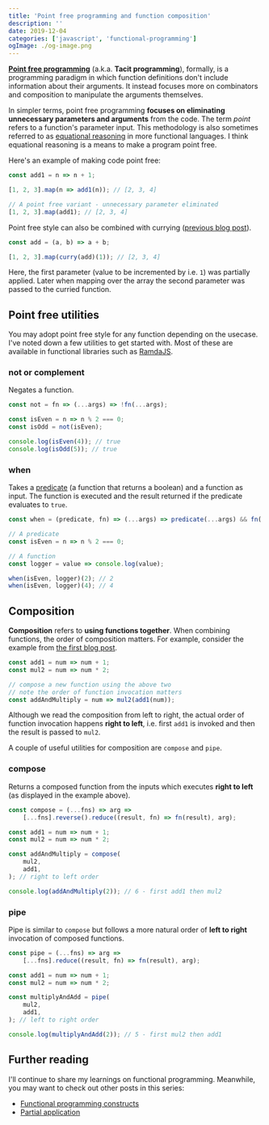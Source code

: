 ```yaml
---
title: 'Point free programming and function composition'
description: ''
date: 2019-12-04
categories: ['javascript', 'functional-programming']
ogImage: ./og-image.png
---
```


[**Point free programming**](https://en.wikipedia.org/wiki/Tacit_programming) (a.k.a. **Tacit programming**), formally, is a programming paradigm in which function definitions don't include information about their arguments. It instead focuses more on combinators and composition to manipulate the arguments themselves.

In simpler terms, point free programming **focuses on eliminating unnecessary parameters and arguments** from the code. The term _point_ refers to a function's parameter input. This methodology is also sometimes referred to as [equational reasoning](https://wiki.haskell.org/Equational_reasoning_examples) in more functional languages. I think equational reasoning is a means to make a program point free.

Here's an example of making code point free:

```js
const add1 = n => n + 1;

[1, 2, 3].map(n => add1(n)); // [2, 3, 4]

// A point free variant - unnecessary parameter eliminated
[1, 2, 3].map(add1); // [2, 3, 4]
```

Point free style can also be combined with currying ([previous blog post](/blog/functional-programming-partial-application)).

```js
const add = (a, b) => a + b;

[1, 2, 3].map(curry(add)(1)); // [2, 3, 4]
```

Here, the first parameter (value to be incremented by i.e. `1`) was partially applied. Later when mapping over the array the second parameter was passed to the curried function.

## Point free utilities

You may adopt point free style for any function depending on the usecase. I've noted down a few utilities to get started with. Most of these are available in functional libraries such as [RamdaJS](https://ramdajs.com/docs/).

### not or complement

Negates a function.

```js
const not = fn => (...args) => !fn(...args);

const isEven = n => n % 2 === 0;
const isOdd = not(isEven);

console.log(isEven(4)); // true
console.log(isOdd(5)); // true
```

### when

Takes a [predicate](https://en.wikipedia.org/wiki/Predicate_%28mathematical_logic%29) (a function that returns a boolean) and a function as input. The function is executed and the result returned if the predicate evaluates to `true`.

```js
const when = (predicate, fn) => (...args) => predicate(...args) && fn(...args);

// A predicate
const isEven = n => n % 2 === 0;

// A function
const logger = value => console.log(value);

when(isEven, logger)(2); // 2
when(isEven, logger)(4); // 4
```

## Composition

**Composition** refers to **using functions together**. When combining functions, the order of composition matters. For example, consider the example from [the first blog post](/blog/functional-programming-constructs).

```js
const add1 = num => num + 1;
const mul2 = num => num * 2;

// compose a new function using the above two
// note the order of function invocation matters
const addAndMultiply = num => mul2(add1(num));
```

Although we read the composition from left to right, the actual order of function invocation happens **right to left**, i.e. first `add1` is invoked and then the result is passed to `mul2`.

A couple of useful utilities for composition are `compose` and `pipe`.

### compose

Returns a composed function from the inputs which executes **right to left** (as displayed in the example above).

```js
const compose = (...fns) => arg =>
	[...fns].reverse().reduce((result, fn) => fn(result), arg);

const add1 = num => num + 1;
const mul2 = num => num * 2;

const addAndMultiply = compose(
	mul2,
	add1,
); // right to left order

console.log(addAndMultiply(2)); // 6 - first add1 then mul2
```

### pipe

Pipe is similar to `compose` but follows a more natural order of **left to right** invocation of composed functions.

```js
const pipe = (...fns) => arg =>
	[...fns].reduce((result, fn) => fn(result), arg);

const add1 = num => num + 1;
const mul2 = num => num * 2;

const multiplyAndAdd = pipe(
	mul2,
	add1,
); // left to right order

console.log(multiplyAndAdd(2)); // 5 - first mul2 then add1
```

## Further reading

I'll continue to share my learnings on functional programming. Meanwhile, you may want to check out other posts in this series:

- [Functional programming constructs](/blog/functional-programming-constructs)
- [Partial application](/blog/functional-programming-partial-application)
